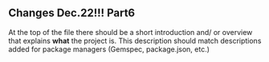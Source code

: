## Changes Dec.22!!! Part6

At the top of the file there should be a short introduction and/ or overview that explains **what** the project is. This description should match descriptions added for package managers (Gemspec, package.json, etc.)
